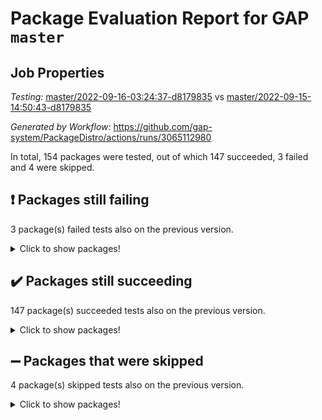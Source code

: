 # Package Evaluation Report for GAP `master`

## Job Properties

*Testing:* [master/2022-09-16-03:24:37-d8179835](https://github.com/gap-system/PackageDistro/blob/data/reports/master/2022-09-16-03:24:37-d8179835) vs [master/2022-09-15-14:50:43-d8179835](https://github.com/gap-system/PackageDistro/blob/data/reports/master/2022-09-15-14:50:43-d8179835)

*Generated by Workflow:* https://github.com/gap-system/PackageDistro/actions/runs/3065112980

In total, 154 packages were tested, out of which 147 succeeded, 3 failed and 4 were skipped.

## :exclamation: Packages still failing

3 package(s) failed tests also on the previous version.
<details><summary>Click to show packages!</summary>

- hap 1.47 [(failure)](https://github.com/gap-system/PackageDistro/actions/runs/3065112980/jobs/4948970047)
- packagemanager 1.3 [(failure)](https://github.com/gap-system/PackageDistro/actions/runs/3065112980/jobs/4948971567)
- recog 1.3.2 [(failure)](https://github.com/gap-system/PackageDistro/actions/runs/3065112980/jobs/4948972158)
</details>

## :heavy_check_mark: Packages still succeeding

147 package(s) succeeded tests also on the previous version.
<details><summary>Click to show packages!</summary>

- 4ti2interface 2022.08-03 [(success)](https://github.com/gap-system/PackageDistro/actions/runs/3065112980/jobs/4948967626)
- ace 5.6 [(success)](https://github.com/gap-system/PackageDistro/actions/runs/3065112980/jobs/4948967656)
- aclib 1.3.2 [(success)](https://github.com/gap-system/PackageDistro/actions/runs/3065112980/jobs/4948967687)
- agt 0.2 [(success)](https://github.com/gap-system/PackageDistro/actions/runs/3065112980/jobs/4948967721)
- alnuth 3.2.1 [(success)](https://github.com/gap-system/PackageDistro/actions/runs/3065112980/jobs/4948967767)
- anupq 3.2.6 [(success)](https://github.com/gap-system/PackageDistro/actions/runs/3065112980/jobs/4948967813)
- atlasrep 2.1.5 [(success)](https://github.com/gap-system/PackageDistro/actions/runs/3065112980/jobs/4948967852)
- autodoc 2022.07.10 [(success)](https://github.com/gap-system/PackageDistro/actions/runs/3065112980/jobs/4948967916)
- automata 1.15 [(success)](https://github.com/gap-system/PackageDistro/actions/runs/3065112980/jobs/4948967964)
- automgrp 1.3.2 [(success)](https://github.com/gap-system/PackageDistro/actions/runs/3065112980/jobs/4948968051)
- autpgrp 1.11 [(success)](https://github.com/gap-system/PackageDistro/actions/runs/3065112980/jobs/4948968108)
- cap 2022.09-13 [(success)](https://github.com/gap-system/PackageDistro/actions/runs/3065112980/jobs/4948968151)
- caratinterface 2.3.4 [(success)](https://github.com/gap-system/PackageDistro/actions/runs/3065112980/jobs/4948968197)
- cddinterface 2022.08.11 [(success)](https://github.com/gap-system/PackageDistro/actions/runs/3065112980/jobs/4948968237)
- circle 1.6.5 [(success)](https://github.com/gap-system/PackageDistro/actions/runs/3065112980/jobs/4948968278)
- classicpres 1.22 [(success)](https://github.com/gap-system/PackageDistro/actions/runs/3065112980/jobs/4948968317)
- cohomolo 1.6.10 [(success)](https://github.com/gap-system/PackageDistro/actions/runs/3065112980/jobs/4948968347)
- congruence 1.2.4 [(success)](https://github.com/gap-system/PackageDistro/actions/runs/3065112980/jobs/4948968385)
- corelg 1.56 [(success)](https://github.com/gap-system/PackageDistro/actions/runs/3065112980/jobs/4948968405)
- crime 1.6 [(success)](https://github.com/gap-system/PackageDistro/actions/runs/3065112980/jobs/4948968434)
- crisp 1.4.5 [(success)](https://github.com/gap-system/PackageDistro/actions/runs/3065112980/jobs/4948968473)
- crypting 0.10.2 [(success)](https://github.com/gap-system/PackageDistro/actions/runs/3065112980/jobs/4948968522)
- cryst 4.1.25 [(success)](https://github.com/gap-system/PackageDistro/actions/runs/3065112980/jobs/4948968585)
- crystcat 1.1.10 [(success)](https://github.com/gap-system/PackageDistro/actions/runs/3065112980/jobs/4948968622)
- ctbllib 1.3.4 [(success)](https://github.com/gap-system/PackageDistro/actions/runs/3065112980/jobs/4948968673)
- cubefree 1.19 [(success)](https://github.com/gap-system/PackageDistro/actions/runs/3065112980/jobs/4948968707)
- curlinterface 2.3.0 [(success)](https://github.com/gap-system/PackageDistro/actions/runs/3065112980/jobs/4948968749)
- cvec 2.7.6 [(success)](https://github.com/gap-system/PackageDistro/actions/runs/3065112980/jobs/4948968785)
- datastructures 0.2.7 [(success)](https://github.com/gap-system/PackageDistro/actions/runs/3065112980/jobs/4948968827)
- deepthought 1.0.5 [(success)](https://github.com/gap-system/PackageDistro/actions/runs/3065112980/jobs/4948968873)
- design 1.7 [(success)](https://github.com/gap-system/PackageDistro/actions/runs/3065112980/jobs/4948968924)
- difsets 2.3.1 [(success)](https://github.com/gap-system/PackageDistro/actions/runs/3065112980/jobs/4948968973)
- digraphs 1.6.0 [(success)](https://github.com/gap-system/PackageDistro/actions/runs/3065112980/jobs/4948969002)
- edim 1.3.5 [(success)](https://github.com/gap-system/PackageDistro/actions/runs/3065112980/jobs/4948969055)
- example 4.3.2 [(success)](https://github.com/gap-system/PackageDistro/actions/runs/3065112980/jobs/4948969092)
- examplesforhomalg 2022.08-04 [(success)](https://github.com/gap-system/PackageDistro/actions/runs/3065112980/jobs/4948969118)
- factint 1.6.3 [(success)](https://github.com/gap-system/PackageDistro/actions/runs/3065112980/jobs/4948969152)
- ferret 1.0.8 [(success)](https://github.com/gap-system/PackageDistro/actions/runs/3065112980/jobs/4948969196)
- fga 1.4.0 [(success)](https://github.com/gap-system/PackageDistro/actions/runs/3065112980/jobs/4948969263)
- fining 1.5 [(success)](https://github.com/gap-system/PackageDistro/actions/runs/3065112980/jobs/4948969307)
- float 1.0.3 [(success)](https://github.com/gap-system/PackageDistro/actions/runs/3065112980/jobs/4948969349)
- format 1.4.3 [(success)](https://github.com/gap-system/PackageDistro/actions/runs/3065112980/jobs/4948969400)
- forms 1.2.8 [(success)](https://github.com/gap-system/PackageDistro/actions/runs/3065112980/jobs/4948969446)
- fplsa 1.2.5 [(success)](https://github.com/gap-system/PackageDistro/actions/runs/3065112980/jobs/4948969480)
- fr 2.4.10 [(success)](https://github.com/gap-system/PackageDistro/actions/runs/3065112980/jobs/4948969508)
- francy 1.2.5 [(success)](https://github.com/gap-system/PackageDistro/actions/runs/3065112980/jobs/4948969536)
- fwtree 1.3 [(success)](https://github.com/gap-system/PackageDistro/actions/runs/3065112980/jobs/4948969587)
- gapdoc 1.6.6 [(success)](https://github.com/gap-system/PackageDistro/actions/runs/3065112980/jobs/4948969633)
- gauss 2022.09-01 [(success)](https://github.com/gap-system/PackageDistro/actions/runs/3065112980/jobs/4948969672)
- gaussforhomalg 2022.08-03 [(success)](https://github.com/gap-system/PackageDistro/actions/runs/3065112980/jobs/4948969711)
- gbnp 1.0.5 [(success)](https://github.com/gap-system/PackageDistro/actions/runs/3065112980/jobs/4948969748)
- generalizedmorphismsforcap 2022.08-01 [(success)](https://github.com/gap-system/PackageDistro/actions/runs/3065112980/jobs/4948969772)
- genss 1.6.7 [(success)](https://github.com/gap-system/PackageDistro/actions/runs/3065112980/jobs/4948969800)
- gradedmodules 2022.09-01 [(success)](https://github.com/gap-system/PackageDistro/actions/runs/3065112980/jobs/4948969837)
- gradedringforhomalg 2022.08-02 [(success)](https://github.com/gap-system/PackageDistro/actions/runs/3065112980/jobs/4948969870)
- grape 4.8.5 [(success)](https://github.com/gap-system/PackageDistro/actions/runs/3065112980/jobs/4948969908)
- groupoids 1.71 [(success)](https://github.com/gap-system/PackageDistro/actions/runs/3065112980/jobs/4948969938)
- grpconst 2.6.2 [(success)](https://github.com/gap-system/PackageDistro/actions/runs/3065112980/jobs/4948969966)
- guarana 0.96.3 [(success)](https://github.com/gap-system/PackageDistro/actions/runs/3065112980/jobs/4948969991)
- guava 3.17 [(success)](https://github.com/gap-system/PackageDistro/actions/runs/3065112980/jobs/4948970016)
- hapcryst 0.1.15 [(success)](https://github.com/gap-system/PackageDistro/actions/runs/3065112980/jobs/4948970081)
- hecke 1.5.3 [(success)](https://github.com/gap-system/PackageDistro/actions/runs/3065112980/jobs/4948970106)
- help 3.5 [(success)](https://github.com/gap-system/PackageDistro/actions/runs/3065112980/jobs/4948970133)
- homalg 2022.08-04 [(success)](https://github.com/gap-system/PackageDistro/actions/runs/3065112980/jobs/4948970166)
- homalgtocas 2022.09-01 [(success)](https://github.com/gap-system/PackageDistro/actions/runs/3065112980/jobs/4948970204)
- idrel 2.44 [(success)](https://github.com/gap-system/PackageDistro/actions/runs/3065112980/jobs/4948970226)
- images 1.3.1 [(success)](https://github.com/gap-system/PackageDistro/actions/runs/3065112980/jobs/4948970253)
- intpic 0.3.0 [(success)](https://github.com/gap-system/PackageDistro/actions/runs/3065112980/jobs/4948970347)
- io 4.7.2 [(success)](https://github.com/gap-system/PackageDistro/actions/runs/3065112980/jobs/4948970382)
- io_forhomalg 2022.09-01 [(success)](https://github.com/gap-system/PackageDistro/actions/runs/3065112980/jobs/4948970426)
- irredsol 1.4.3 [(success)](https://github.com/gap-system/PackageDistro/actions/runs/3065112980/jobs/4948970472)
- json 2.1.0 [(success)](https://github.com/gap-system/PackageDistro/actions/runs/3065112980/jobs/4948970514)
- jupyterkernel 1.4.1 [(success)](https://github.com/gap-system/PackageDistro/actions/runs/3065112980/jobs/4948970555)
- jupyterviz 1.5.6 [(success)](https://github.com/gap-system/PackageDistro/actions/runs/3065112980/jobs/4948970592)
- kan 1.34 [(success)](https://github.com/gap-system/PackageDistro/actions/runs/3065112980/jobs/4948970628)
- kbmag 1.5.9 [(success)](https://github.com/gap-system/PackageDistro/actions/runs/3065112980/jobs/4948970676)
- laguna 3.9.5 [(success)](https://github.com/gap-system/PackageDistro/actions/runs/3065112980/jobs/4948970715)
- liealgdb 2.2.1 [(success)](https://github.com/gap-system/PackageDistro/actions/runs/3065112980/jobs/4948970752)
- liepring 2.7 [(success)](https://github.com/gap-system/PackageDistro/actions/runs/3065112980/jobs/4948970787)
- liering 2.4.2 [(success)](https://github.com/gap-system/PackageDistro/actions/runs/3065112980/jobs/4948970814)
- linearalgebraforcap 2022.09-06 [(success)](https://github.com/gap-system/PackageDistro/actions/runs/3065112980/jobs/4948970846)
- localizeringforhomalg 2022.09-01 [(success)](https://github.com/gap-system/PackageDistro/actions/runs/3065112980/jobs/4948970875)
- loops 3.4.2 [(success)](https://github.com/gap-system/PackageDistro/actions/runs/3065112980/jobs/4948970915)
- lpres 1.0.3 [(success)](https://github.com/gap-system/PackageDistro/actions/runs/3065112980/jobs/4948970946)
- majoranaalgebras 1.4 [(success)](https://github.com/gap-system/PackageDistro/actions/runs/3065112980/jobs/4948970978)
- mapclass 1.4.5 [(success)](https://github.com/gap-system/PackageDistro/actions/runs/3065112980/jobs/4948971016)
- matgrp 0.70 [(success)](https://github.com/gap-system/PackageDistro/actions/runs/3065112980/jobs/4948971045)
- matricesforhomalg 2022.09-01 [(success)](https://github.com/gap-system/PackageDistro/actions/runs/3065112980/jobs/4948971080)
- modisom 2.5.3 [(success)](https://github.com/gap-system/PackageDistro/actions/runs/3065112980/jobs/4948971111)
- modulepresentationsforcap 2022.09-01 [(success)](https://github.com/gap-system/PackageDistro/actions/runs/3065112980/jobs/4948971155)
- modules 2022.09-01 [(success)](https://github.com/gap-system/PackageDistro/actions/runs/3065112980/jobs/4948971193)
- monoidalcategories 2022.09-05 [(success)](https://github.com/gap-system/PackageDistro/actions/runs/3065112980/jobs/4948971228)
- nconvex 2022.08-01 [(success)](https://github.com/gap-system/PackageDistro/actions/runs/3065112980/jobs/4948971275)
- nilmat 1.4.2 [(success)](https://github.com/gap-system/PackageDistro/actions/runs/3065112980/jobs/4948971302)
- nock 1.5 [(success)](https://github.com/gap-system/PackageDistro/actions/runs/3065112980/jobs/4948971345)
- normalizinterface 1.3.4 [(success)](https://github.com/gap-system/PackageDistro/actions/runs/3065112980/jobs/4948971374)
- nq 2.5.8 [(success)](https://github.com/gap-system/PackageDistro/actions/runs/3065112980/jobs/4948971418)
- numericalsgps 1.3.1 [(success)](https://github.com/gap-system/PackageDistro/actions/runs/3065112980/jobs/4948971460)
- openmath 11.5.1 [(success)](https://github.com/gap-system/PackageDistro/actions/runs/3065112980/jobs/4948971499)
- orb 4.8.5 [(success)](https://github.com/gap-system/PackageDistro/actions/runs/3065112980/jobs/4948971534)
- patternclass 2.4.2 [(success)](https://github.com/gap-system/PackageDistro/actions/runs/3065112980/jobs/4948971605)
- permut 2.0.4 [(success)](https://github.com/gap-system/PackageDistro/actions/runs/3065112980/jobs/4948971684)
- polenta 1.3.10 [(success)](https://github.com/gap-system/PackageDistro/actions/runs/3065112980/jobs/4948971727)
- polymaking 0.8.6 [(success)](https://github.com/gap-system/PackageDistro/actions/runs/3065112980/jobs/4948971765)
- primgrp 3.4.2 [(success)](https://github.com/gap-system/PackageDistro/actions/runs/3065112980/jobs/4948971807)
- profiling 2.5.0 [(success)](https://github.com/gap-system/PackageDistro/actions/runs/3065112980/jobs/4948971844)
- qpa 1.34 [(success)](https://github.com/gap-system/PackageDistro/actions/runs/3065112980/jobs/4948971896)
- quagroup 1.8.3 [(success)](https://github.com/gap-system/PackageDistro/actions/runs/3065112980/jobs/4948971961)
- radiroot 2.9 [(success)](https://github.com/gap-system/PackageDistro/actions/runs/3065112980/jobs/4948971998)
- rcwa 4.7.0 [(success)](https://github.com/gap-system/PackageDistro/actions/runs/3065112980/jobs/4948972056)
- rds 1.8 [(success)](https://github.com/gap-system/PackageDistro/actions/runs/3065112980/jobs/4948972103)
- repndecomp 1.2.1 [(success)](https://github.com/gap-system/PackageDistro/actions/runs/3065112980/jobs/4948972208)
- repsn 3.1.0 [(success)](https://github.com/gap-system/PackageDistro/actions/runs/3065112980/jobs/4948972264)
- resclasses 4.7.3 [(success)](https://github.com/gap-system/PackageDistro/actions/runs/3065112980/jobs/4948972318)
- ringsforhomalg 2022.09-01 [(success)](https://github.com/gap-system/PackageDistro/actions/runs/3065112980/jobs/4948972370)
- sco 2022.09-01 [(success)](https://github.com/gap-system/PackageDistro/actions/runs/3065112980/jobs/4948972406)
- scscp 2.3.1 [(success)](https://github.com/gap-system/PackageDistro/actions/runs/3065112980/jobs/4948972435)
- semigroups 5.0.2 [(success)](https://github.com/gap-system/PackageDistro/actions/runs/3065112980/jobs/4948972468)
- sglppow 2.2 [(success)](https://github.com/gap-system/PackageDistro/actions/runs/3065112980/jobs/4948972504)
- sgpviz 0.999.5 [(success)](https://github.com/gap-system/PackageDistro/actions/runs/3065112980/jobs/4948972542)
- simpcomp 2.1.14 [(success)](https://github.com/gap-system/PackageDistro/actions/runs/3065112980/jobs/4948972583)
- singular 2020.12.18 [(success)](https://github.com/gap-system/PackageDistro/actions/runs/3065112980/jobs/4948972617)
- sla 1.5.3 [(success)](https://github.com/gap-system/PackageDistro/actions/runs/3065112980/jobs/4948972652)
- smallgrp 1.5 [(success)](https://github.com/gap-system/PackageDistro/actions/runs/3065112980/jobs/4948972686)
- smallsemi 0.6.13 [(success)](https://github.com/gap-system/PackageDistro/actions/runs/3065112980/jobs/4948972730)
- sonata 2.9.4 [(success)](https://github.com/gap-system/PackageDistro/actions/runs/3065112980/jobs/4948972786)
- sophus 1.27 [(success)](https://github.com/gap-system/PackageDistro/actions/runs/3065112980/jobs/4948972842)
- spinsym 1.5.2 [(success)](https://github.com/gap-system/PackageDistro/actions/runs/3065112980/jobs/4948972907)
- standardff 0.9.4 [(success)](https://github.com/gap-system/PackageDistro/actions/runs/3065112980/jobs/4948972969)
- symbcompcc 1.3.2 [(success)](https://github.com/gap-system/PackageDistro/actions/runs/3065112980/jobs/4948973023)
- thelma 1.3 [(success)](https://github.com/gap-system/PackageDistro/actions/runs/3065112980/jobs/4948973093)
- tomlib 1.2.9 [(success)](https://github.com/gap-system/PackageDistro/actions/runs/3065112980/jobs/4948973148)
- toolsforhomalg 2022.09-05 [(success)](https://github.com/gap-system/PackageDistro/actions/runs/3065112980/jobs/4948973219)
- toric 1.9.5 [(success)](https://github.com/gap-system/PackageDistro/actions/runs/3065112980/jobs/4948973263)
- toricvarieties 2022.07.13 [(success)](https://github.com/gap-system/PackageDistro/actions/runs/3065112980/jobs/4948973328)
- transgrp 3.6.3 [(success)](https://github.com/gap-system/PackageDistro/actions/runs/3065112980/jobs/4948973365)
- ugaly 4.0.3 [(success)](https://github.com/gap-system/PackageDistro/actions/runs/3065112980/jobs/4948973416)
- unipot 1.5 [(success)](https://github.com/gap-system/PackageDistro/actions/runs/3065112980/jobs/4948973468)
- unitlib 4.1.0 [(success)](https://github.com/gap-system/PackageDistro/actions/runs/3065112980/jobs/4948973507)
- utils 0.76 [(success)](https://github.com/gap-system/PackageDistro/actions/runs/3065112980/jobs/4948973543)
- uuid 0.7 [(success)](https://github.com/gap-system/PackageDistro/actions/runs/3065112980/jobs/4948973576)
- walrus 0.9991 [(success)](https://github.com/gap-system/PackageDistro/actions/runs/3065112980/jobs/4948973615)
- wedderga 4.10.2 [(success)](https://github.com/gap-system/PackageDistro/actions/runs/3065112980/jobs/4948973640)
- xmod 2.88 [(success)](https://github.com/gap-system/PackageDistro/actions/runs/3065112980/jobs/4948973679)
- xmodalg 1.22 [(success)](https://github.com/gap-system/PackageDistro/actions/runs/3065112980/jobs/4948973725)
- yangbaxter 0.10.1 [(success)](https://github.com/gap-system/PackageDistro/actions/runs/3065112980/jobs/4948973767)
- zeromqinterface 0.14 [(success)](https://github.com/gap-system/PackageDistro/actions/runs/3065112980/jobs/4948973799)
</details>

## :heavy_minus_sign: Packages that were skipped

4 package(s) skipped tests also on the previous version.
<details><summary>Click to show packages!</summary>

- browse 1.8.14 [(skipped)](https://github.com/gap-system/PackageDistro/actions/runs/3065112980/jobs/4948881168)
- itc 1.5.1 [(skipped)](https://github.com/gap-system/PackageDistro/actions/runs/3065112980/jobs/4948881168)
- polycyclic 2.16 [(skipped)](https://github.com/gap-system/PackageDistro/actions/runs/3065112980/jobs/4948881168)
- xgap 4.31 [(skipped)](https://github.com/gap-system/PackageDistro/actions/runs/3065112980/jobs/4948881168)
</details>

